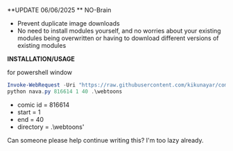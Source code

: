 
**UPDATE 06/06/2025 ** NO-Brain
+ Prevent duplicate image downloads
+ No need to install modules yourself, and no worries about your existing modules being overwritten or having to download different versions of existing modules


**INSTALLATION/USAGE**

for powershell window
```ps1
Invoke-WebRequest -Uri "https://raw.githubusercontent.com/kikunayar/comic.naver-downloader/main/nava.py" -OutFile nava.py
python nava.py 816614 1 40 .\webtoons
```
- comic id = 816614
- start = 1
- end = 40
- directory = .\webtoons'



Can someone please help continue writing this? I'm too lazy already.

